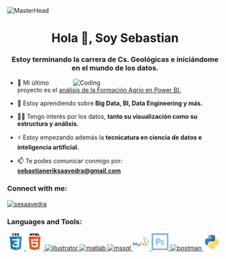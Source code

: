 ![MasterHead](https://www.getsmarter.com/blog/wp-content/uploads/2019/02/desktop_banner.jpg)

<h1 align="center">Hola 👋, Soy Sebastian</h1>
<h3 align="center">Estoy terminando la carrera de Cs. Geológicas e iniciándome en el mundo de los datos.</h3>
<img align="right" alt="Coding" width="350" src= "https://media2.giphy.com/media/l46Cy1rHbQ92uuLXa/giphy.gif?cid=ecf05e4726fwmu12acmgux6h71ey8pkxp63uou71n0gy4dwj&rid=giphy.gif&ct=g" >

- 🔭 Mi último proyecto es el [análisis de la Formación Agrio en Power BI.](https://github.com/SebastianESaavedra/Analisis-Formacion-Agrio-PowerBI)

- 🌱 Estoy aprendiendo sobre **Big Data, BI, Data Engineering y más.**

- 👨‍💻 Tengo interés por los datos, **tanto su visualización como su estructura y análisis.**

- ⚡ Estoy empezando además la **tecnicatura en ciencia de datos e inteligencia artificial.**

- 📫 Te podes comunicar conmigo por: **sebastianeriksaavedra@gmail.com**

<h3 align="left">Connect with me:</h3>
<p align="left">
<a href="https://linkedin.com/in/sesaavedra" target="blank"><img align="center" src="https://raw.githubusercontent.com/rahuldkjain/github-profile-readme-generator/master/src/images/icons/Social/linked-in-alt.svg" alt="sesaavedra" height="30" width="40" /></a>
</p>

<h3 align="left">Languages and Tools:</h3>
<p align="left"> <a href="https://www.w3schools.com/css/" target="_blank" rel="noreferrer"> <img src="https://raw.githubusercontent.com/devicons/devicon/master/icons/css3/css3-original-wordmark.svg" alt="css3" width="40" height="40"/> </a> <a href="https://www.w3.org/html/" target="_blank" rel="noreferrer"> <img src="https://raw.githubusercontent.com/devicons/devicon/master/icons/html5/html5-original-wordmark.svg" alt="html5" width="40" height="40"/> </a> <a href="https://www.adobe.com/in/products/illustrator.html" target="_blank" rel="noreferrer"> <img src="https://www.vectorlogo.zone/logos/adobe_illustrator/adobe_illustrator-icon.svg" alt="illustrator" width="40" height="40"/> </a> <a href="https://www.mathworks.com/" target="_blank" rel="noreferrer"> <img src="https://upload.wikimedia.org/wikipedia/commons/2/21/Matlab_Logo.png" alt="matlab" width="40" height="40"/> </a> <a href="https://www.microsoft.com/en-us/sql-server" target="_blank" rel="noreferrer"> <img src="https://www.svgrepo.com/show/303229/microsoft-sql-server-logo.svg" alt="mssql" width="40" height="40"/> </a> <a href="https://www.mysql.com/" target="_blank" rel="noreferrer"> <img src="https://raw.githubusercontent.com/devicons/devicon/master/icons/mysql/mysql-original-wordmark.svg" alt="mysql" width="40" height="40"/> </a> <a href="https://www.photoshop.com/en" target="_blank" rel="noreferrer"> <img src="https://raw.githubusercontent.com/devicons/devicon/master/icons/photoshop/photoshop-line.svg" alt="photoshop" width="40" height="40"/> </a> <a href="https://postman.com" target="_blank" rel="noreferrer"> <img src="https://www.vectorlogo.zone/logos/getpostman/getpostman-icon.svg" alt="postman" width="40" height="40"/> </a> <a href="https://www.python.org" target="_blank" rel="noreferrer"> <img src="https://raw.githubusercontent.com/devicons/devicon/master/icons/python/python-original.svg" alt="python" width="40" height="40"/> </a> </p>
